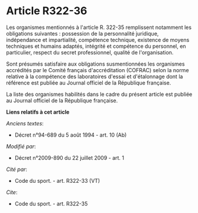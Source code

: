 # Article R322-36

Les organismes mentionnés à l'article R. 322-35 remplissent notamment les obligations suivantes : possession de la
personnalité juridique, indépendance et impartialité, compétence technique, existence de moyens techniques et humains
adaptés, intégrité et compétence du personnel, en particulier, respect du secret professionnel, qualité de l'organisation. 

Sont présumés satisfaire aux obligations susmentionnées les organismes accrédités par le Comité français d'accréditation
(COFRAC) selon la norme relative à la compétence des laboratoires d'essai et d'étalonnage dont la référence est publiée au
Journal officiel de la République française. 

La liste des organismes habilités dans le cadre du présent article est publiée au Journal officiel de la République
française.

**Liens relatifs à cet article**

_Anciens textes_:

  - Décret n°94-689 du 5 août 1994 - art. 10 (Ab)

_Modifié par_:

  - Décret n°2009-890 du 22 juillet 2009 - art. 1

_Cité par_:

  - Code du sport. - art. R322-33 (VT)

_Cite_:

  - Code du sport. - art. R322-35
